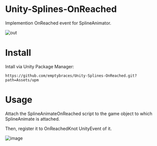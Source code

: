 # Unity-Splines-OnReached
Implemention OnReached event for SplineAnimator.

![out](https://github.com/user-attachments/assets/89375e83-f3ba-4567-b043-3b1398ad7af8)

# Install
Intall via Unity Package Manager:
```
https://github.com/emptybraces/Unity-Splines-OnReached.git?path=Assets/upm
```

# Usage

Attach the SplineAnimateOnReached script to the game object to which SplineAnimate is attached.

Then, register it to OnReachedKnot UnityEvent of it.

![image](https://github.com/user-attachments/assets/39782400-740c-4324-a576-0b11dfd78b00)
